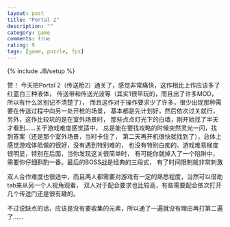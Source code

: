 ```yaml
---
layout: post
title: "Portal 2"
description: ""
category: game
comments: true
rating: 9
tags: [game, puzzle, fps]
---
```

{% include JB/setup %}

赞！
今天把Portal 2（传送枪2）通关了，感觉非常痛快，这作相比上作应该多了红蓝白三种液体，
传送带和传送光波等（其实1很早玩的，而且出了许多MOD，所以有什么区别记不清楚了），
而且这作对于操作要求少了许多，很少出现那种需要在传送过程中向另一处开枪的场景，
基本都是先计划好，然后依次过关就行，另外，这作比较坑的是在室外场景时，
那些点点灯光下的白墙，刚开始找了半天才看到……关于游戏难度感觉适中，
总是能在要找攻略的时候突然灵光一闪，找到答案（还是那个室外场景，当时卡住了，
第二天再开机很快就找到了），总体上感觉游戏体验做的很好，没有遇到特别难的，
也没有特别白痴的。游戏难易梯度很明显，特别在后面，当你发现这关很简单时，
有可能你就掉入了一个陷阱中，需要你仔细斟酌一番。最后的BOSS战是经典的三段式，
有了时间限制就非常刺激

双人合作难度也很适中，而且两人都需要对游戏有一定的熟悉程度，当然可以借助tab来从另一个人视角观看，
双人对于配合要求也比较高，有些需要配合依次打开几个传送门还是很有趣的。

不过说缺点的话，应该是没有要收集的元素，所以通了一遍就没有理由再打第二遍了……

